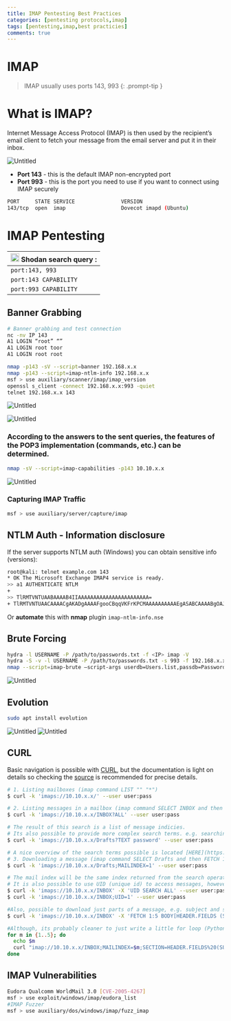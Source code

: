 ```yaml
---
title: IMAP Pentesting Best Practices
categories: [pentesting protocols,imap]
tags: [pentesting,imap,best practicies]
comments: true
---
```


# IMAP

> IMAP usually uses ports 143, 993
{: .prompt-tip }

# What is IMAP?

Internet Message Access Protocol (IMAP) is then used by the recipient’s email client to fetch your message from the email server and put it in their inbox.

![Untitled](/assets/img/pitcures/imap/imap.png)

- **Port 143** - this is the default IMAP non-encrypted port
- **Port 993** - this is the port you need to use if you want to connect using IMAP securely

```bash
PORT     STATE SERVICE               VERSION
143/tcp  open  imap                  Dovecot imapd (Ubuntu)
```

# IMAP Pentesting

| <img src="https://www.shodan.io/static/img/favicon.png" alt="https://www.shodan.io/static/img/favicon.png" width="20px" /> Shodan search query : |
| --- |
| `port:143, 993` |
| `port:143 CAPABILITY` |
| `port:993 CAPABILITY` |

## Banner Grabbing

```bash
# Banner grabbing and test connection
nc -nv IP 143
A1 LOGIN “root” “”
A1 LOGIN root toor
A1 LOGIN root root

nmap -p143 -sV --script=banner 192.168.x.x
nmap -p143 --script=imap-ntlm-info 192.168.x.x
msf > use auxiliary/scanner/imap/imap_version
openssl s_client -connect 192.168.x.x:993 -quiet
telnet 192.168.x.x 143
```

![Untitled](/assets/img/pitcures/imap/imap1.png)

![Untitled](/assets/img/pitcures/imap/imap2.png)

### According to the answers to the sent queries, the features of the POP3 implementation (commands, etc.) can be determined.

```bash
nmap -sV --script=imap-capabilities -p143 10.10.x.x
```

![Untitled](/assets/img/pitcures/imap/imap3.png)

### Capturing IMAP Traffic

```bash
msf > use auxiliary/server/capture/imap
```

## NTLM Auth - Information disclosure

If the server supports NTLM auth (Windows) you can obtain sensitive info (versions):

```bash
root@kali: telnet example.com 143 
* OK The Microsoft Exchange IMAP4 service is ready. 
>> a1 AUTHENTICATE NTLM 
+ 
>> TlRMTVNTUAABAAAAB4IIAAAAAAAAAAAAAAAAAAAAAAA= 
+ TlRMTVNTUAACAAAACgAKADgAAAAFgooCBqqVKFrKPCMAAAAAAAAAAEgASABCAAAABgOAJQAAAA9JAEkAUwAwADEAAgAKAEkASQBTADAAMQABAAoASQBJAFMAMAAxAAQACgBJAEkAUwAwADEAAwAKAEkASQBTADAAMQAHAAgAHwMI0VPy1QEAAAAA
```

Or **automate** this with **nmap** plugin `imap-ntlm-info.nse`

## Brute Forcing

```bash
hydra -l USERNAME -P /path/to/passwords.txt -f <IP> imap -V
hydra -S -v -l USERNAME -P /path/to/passwords.txt -s 993 -f 192.168.x.x imap -V
nmap --script=imap-brute –script-args userdb=Users.list,passdb=Passwords.list -p143 192.168.x.x
```

![Untitled](/assets/img/pitcures/imap/imap4.png)

## Evolution

```bash
sudo apt install evolution
```

![Untitled](/assets/img/pitcures/imap/imap5.png)
![Untitled](/assets/img/pitcures/imap/imap6.png)

## CURL

Basic navigation is possible with [CURL](https://ec.haxx.se/usingcurl/usingcurl-reademail#imap), but the documentation is light on details so checking the [source](https://github.com/curl/curl/blob/master/lib/imap.c) is recommended for precise details.

```bash
# 1. Listing mailboxes (imap command LIST "" "*")
$ curl -k 'imaps://10.10.x.x/' --user user:pass

# 2. Listing messages in a mailbox (imap command SELECT INBOX and then SEARCH ALL)
$ curl -k 'imaps://10.10.x.x/INBOX?ALL' --user user:pass

# The result of this search is a list of message indicies.
# Its also possible to provide more complex search terms. e.g. searching for drafts with password in mail body:
$ curl -k 'imaps://10.10.x.x/Drafts?TEXT password' --user user:pass

# A nice overview of the search terms possible is located [HERE](https://www.atmail.com/blog/imap-commands/).
# 3. Downloading a message (imap command SELECT Drafts and then FETCH 1 BODY[])
$ curl -k 'imaps://10.10.x.x/Drafts;MAILINDEX=1' --user user:pass

# The mail index will be the same index returned from the search operation.
# It is also possible to use UID (unique id) to access messages, however it is less conveniant as the search command needs to be manually formatted. E.g.
$ curl -k 'imaps://10.10.x.x/INBOX' -X 'UID SEARCH ALL' --user user:pass
$ curl -k 'imaps://10.10.x.x/INBOX;UID=1' --user user:pass

#Also, possible to download just parts of a message, e.g. subject and sender of first 5 messages (the -v is required to see the subject and sender):
$ curl -k 'imaps://10.10.x.x/INBOX' -X 'FETCH 1:5 BODY[HEADER.FIELDS (SUBJECT FROM)]' --user user:pass -v 2>&1 | grep '^<'

#Although, its probably cleaner to just write a little for loop (Python):
for m in {1..5}; do
  echo $m
  curl "imap://10.10.x.x/INBOX;MAILINDEX=$m;SECTION=HEADER.FIELDS%20(SUBJECT%20FROM)" --user user:pass
done
```

## IMAP Vulnerabilities

```bash
Eudora Qualcomm WorldMail 3.0 [CVE-2005-4267]
msf > use exploit/windows/imap/eudora_list
#IMAP Fuzzer
msf > use auxiliary/dos/windows/imap/fuzz_imap
```